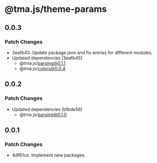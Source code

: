 # @tma.js/theme-params

## 0.0.3

### Patch Changes

- 3eafb45: Update package.json and fix entries for different modules.
- Updated dependencies [3eafb45]
  - @tma.js/parsing@0.1.1
  - @tma.js/colors@0.0.4

## 0.0.2

### Patch Changes

- Updated dependencies [bfbde56]
  - @tma.js/parsing@0.1.0

## 0.0.1

### Patch Changes

- 4df61ce: Implement new packages.
